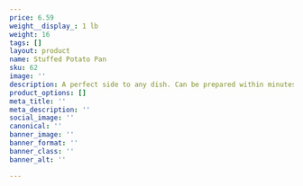 ```yaml
---
price: 6.59
weight__display_: 1 lb
weight: 16
tags: []
layout: product
name: Stuffed Potato Pan
sku: 62
image: ''
description: A perfect side to any dish. Can be prepared within minutes once defrosted.
product_options: []
meta_title: ''
meta_description: ''
social_image: ''
canonical: ''
banner_image: ''
banner_format: ''
banner_class: ''
banner_alt: ''

---
```

